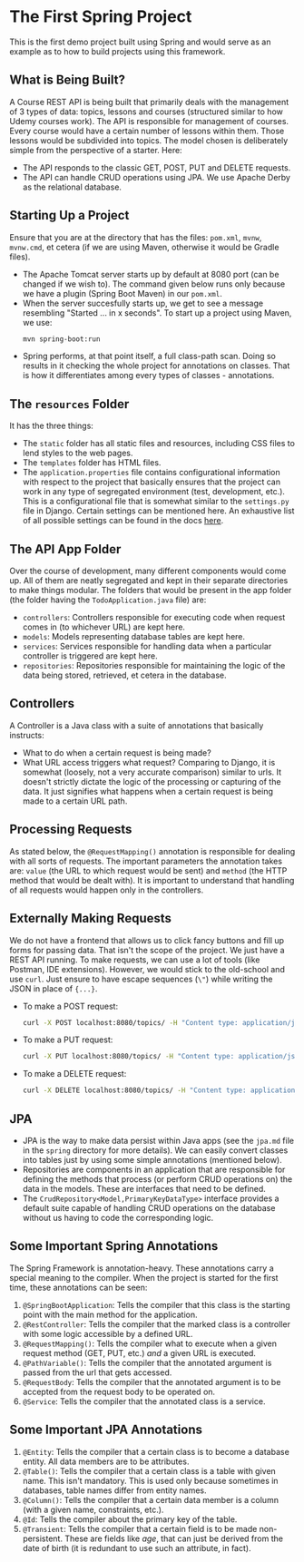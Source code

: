 # The First Spring Project

This is the first demo project built using Spring and would serve as an example as to how to build projects using this framework.


## What is Being Built?

A Course REST API is being built that primarily deals with the management of 3 types of data: topics, lessons and courses (structured similar to how Udemy courses work). The API is responsible for management of courses. Every course would have a certain number of lessons within them. Those lessons would be subdivided into topics. The model chosen is deliberately simple from the perspective of a starter. Here:
- The API responds to the classic GET, POST, PUT and DELETE requests.
- The API can handle CRUD operations using JPA. We use Apache Derby as the relational database.


## Starting Up a Project

Ensure that you are at the directory that has the files: `pom.xml`, `mvnw`, `mvnw.cmd`, et cetera (if we are using Maven, otherwise it would be Gradle files). 
- The Apache Tomcat server starts up by default at 8080 port (can be changed if we wish to). The command given below runs only because we have a plugin (Spring Boot Maven) in our `pom.xml`.
- When the server succesfully starts up, we get to see a message resembling "Started ... in x seconds". To start up a project using Maven, we use:
    ```sh
    mvn spring-boot:run
    ```
- Spring performs, at that point itself, a full class-path scan. Doing so results in it checking the whole project for annotations on classes. That is how it differentiates among every types of classes - annotations.


## The `resources` Folder

It has the three things:
- The `static` folder has all static files and resources, including CSS files to lend styles to the web pages.
- The `templates` folder has HTML files.
- The `application.properties` file contains configurational information with respect to the project that basically ensures that the project can work in any type of segregated environment (test, development, etc.). This is a configurational file that is somewhat similar to the `settings.py` file in Django. Certain settings can be mentioned here. An exhaustive list of all possible settings can be found in the docs <a href="https://docs.spring.io/spring-boot/docs/current/reference/html/application-properties.html">here</a>.


## The API App Folder

Over the course of development, many different components would come up. All of them are neatly segregated and kept in their separate directories to make things modular. The folders that would be present in the app folder (the folder having the `TodoApplication.java` file) are:
- `controllers`: Controllers responsible for executing code when request comes in (to whichever URL) are kept here.
- `models`: Models representing database tables are kept here.
- `services`: Services responsible for handling data when a particular controller is triggered are kept here.
- `repositories`: Repositories responsible for maintaining the logic of the data being stored, retrieved, et cetera in the database.


## Controllers

A Controller is a Java class with a suite of annotations that basically instructs:
- What to do when a certain request is being made?
- What URL access triggers what request?
Comparing to Django, it is somewhat (loosely, not a very accurate comparison) similar to urls. It doesn't strictly dictate the logic of the processing or capturing of the data. It just signifies what happens when a certain request is being made to a certain URL path.


## Processing Requests

As stated below, the `@RequestMapping()` annotation is responsible for dealing with all sorts of requests. The important parameters the annotation takes are: `value` (the URL to which request would be sent) and `method` (the HTTP method that would be dealt with). It is important to understand that handling of all requests would happen only in the controllers.


## Externally Making Requests

We do not have a frontend that allows us to click fancy buttons and fill up forms for passing data. That isn't the scope of the project. We just have a REST API running. To make requests, we can use a lot of tools (like Postman, IDE extensions). However, we would stick to the old-school and use `curl`. Just ensure to have escape sequences (`\"`) while writing the JSON in place of `{...}`.
- To make a POST request:
    ```sh
    curl -X POST localhost:8080/topics/ -H "Content type: application/json" -d "{...}"
    ```
- To make a PUT request:
    ```sh
    curl -X PUT localhost:8080/topics/ -H "Content type: application/json" -d "{...}"
    ```
- To make a DELETE request:
    ```sh
    curl -X DELETE localhost:8080/topics/ -H "Content type: application/json" -d "{...}"
    ```


## JPA

- JPA is the way to make data persist within Java apps (see the `jpa.md` file in the `spring` directory for more details). We can easily convert classes into tables just by using some simple annotations (mentioned below).
- Repositories are components in an application that are responsible for defining the methods that process (or perform CRUD operations on) the data in the models. These are interfaces that need to be defined.
- The `CrudRepository<Model,PrimaryKeyDataType>` interface provides a default suite capable of handling CRUD operations on the database without us having to code the corresponding logic.


## Some Important Spring Annotations

The Spring Framework is annotation-heavy. These annotations carry a special meaning to the compiler. When the project is started for the first time, these annotations can be seen:
1. `@SpringBootApplication`: Tells the compiler that this class is the starting point with the main method for the application.
1. `@RestController`: Tells the compiler that the marked class is a controller with some logic accessible by a defined URL.
1. `@RequestMapping()`: Tells the compiler what to execute when a given request method (GET, PUT, etc.) *and* a given URL is executed.
1. `@PathVariable()`: Tells the compiler that the annotated argument is passed from the url that gets accessed.
1. `@RequestBody`: Tells the compiler that the annotated argument is to be accepted from the request body to be operated on.
1. `@Service`: Tells the compiler that the annotated class is a service.


## Some Important JPA Annotations

1. `@Entity`: Tells the compiler that a certain class is to become a database entity. All data members are to be attributes.
1. `@Table()`: Tells the compiler that a certain class is a table with given name. This isn't mandatory. This is used only because sometimes in databases, table names differ from entity names.
1. `@Column()`: Tells the compiler that a certain data member is a column (with a given name, constraints, etc.).
1. `@Id`: Tells the compiler about the primary key of the table.
1. `@Transient`: Tells the compiler that a certain field is to be made non-persistent. These are fields like *age*, that can just be derived from the date of birth (it is redundant to use such an attribute, in fact).